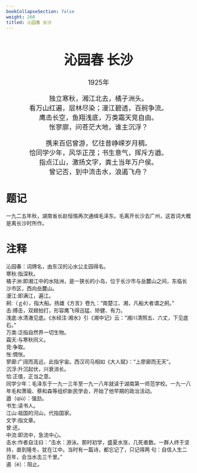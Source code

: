 ```yaml
---
bookCollapseSection: false
weight: 260
titled: 沁园春 长沙
---
```


<div align="center">

<font size="4">

# 沁园春 长沙
1925年 

独立寒秋，湘江北去，橘子洲头。  
看万山红遍，层林尽染；漫江碧透，百舸争流。  
鹰击长空，鱼翔浅底，万类霜天竞自由。  
怅寥廓，问苍茫大地，谁主沉浮？  


携来百侣曾游，忆往昔峥嵘岁月稠。  
恰同学少年，风华正茂；书生意气，挥斥方遒。  
指点江山，激扬文字，粪土当年万户侯。  
曾记否，到中流击水，浪遏飞舟？  
</font>

</div>

# 题记
一九二五年秋，湖南省长赵恒惕再次通缉毛泽东。毛离开长沙去广州，这首词大概是离长沙时所作。

# 注释
沁园春：词牌名，由东汉的沁水公主园得名。  
寒秋:指深秋。  
橘子洲:即湘江中的水陆洲，是一狭长的小岛，位于长沙市与岳麓山之间，东临长沙市区，西向岳麓山。  
漫江:即满江，遍江。  
舸:（ｇě），指大船。扬雄《方言》卷九：“南楚江、湘，凡船大者谓之舸。”  
击:搏击，双翅拍打，形容鹰飞得迅猛、矫健、有力。  
浅底:水清澈见底。《水经注·湘水》引《湘中记》云：“湘川清照五、六丈，下见底石。”  
万类:泛指自然界一切生物。  
霜天:与寒秋同义。  
竞:争取。  
怅:惆怅。  
寥廊:广阔而高远，此指宇宙。西汉司马相如《大人赋》：“上廖廊而无天”。  
沉浮:升沉起伏，兴衰消长。  
恰:正值，正当之意。  
同学少年：毛泽东于一九一三年至一九一八年就读于湖南第一师范学校。一九一八年毛和萧瑜、蔡和森等组织新民学会，开始了他早期的政治活动。  
遒（qiú）：强劲。  
书生:读书人。  
江山:祖国的河山，代指国家。  
文字:指文章。  
曾:还。  
中流:即流中，急流中心。  
击水:作者自注曰：“击水：游泳。那时初学，盛夏水涨，几死者数。一群人终于坚持，直到隆冬，犹在江中。当时有一篇诗，都忘记了，只记得两
句：自信人生二百年，会当水击三千里。”  
遏（è）：阻止。　
